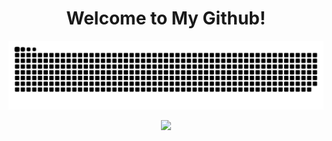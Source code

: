 
<div align="center">
  <h1> Welcome to My Github!</h1>
  <img src="https://github.com/Platane/snk/raw/output/github-contribution-grid-snake.svg"/>
</div>

<p align="center"> <img src="https://komarev.com/ghpvc/?username=Noctenz&color=blue"/></p>  
